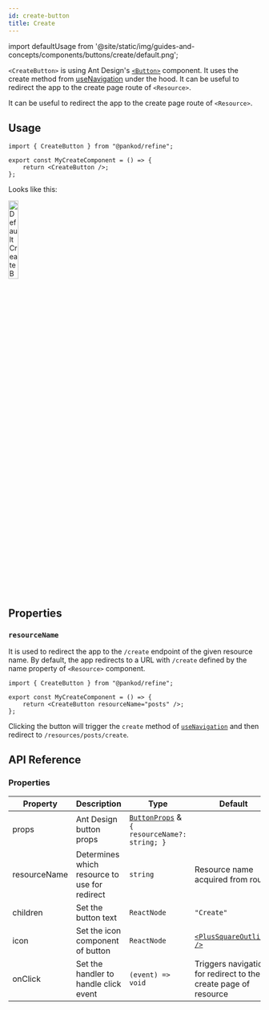 ```yaml
---
id: create-button
title: Create
---
```


import defaultUsage from '@site/static/img/guides-and-concepts/components/buttons/create/default.png';

`<CreateButton>` is using Ant Design's [`<Button>`](https://ant.design/components/button/) component. It uses the create method from [useNavigation](#) under the hood. It can be useful to redirect the app to the create page route of `<Resource>`.

It can be useful to redirect the app to the create page route of `<Resource>`.

## Usage

```tsx
import { CreateButton } from "@pankod/refine";

export const MyCreateComponent = () => {
    return <CreateButton />;
};
```

Looks like this:

<div>
    <img  width="20%" src={defaultUsage} alt="Default Create Button" />
</div>

## Properties

### `resourceName`

It is used to redirect the app to the `/create` endpoint of the given resource name. By default, the app redirects to a URL with `/create` defined by the name property of `<Resource>` component.

```tsx
import { CreateButton } from "@pankod/refine";

export const MyCreateComponent = () => {
    return <CreateButton resourceName="posts" />;
};
```

Clicking the button will trigger the `create` method of [`useNavigation`](#) and then redirect to `/resources/posts/create`.

## API Reference

### Properties

| Property     | Description                                   | Type                                                                                      | Default                                                         |
| ------------ | --------------------------------------------- | ----------------------------------------------------------------------------------------- | --------------------------------------------------------------- |
| props        | Ant Design button props                       | [`ButtonProps`](https://ant.design/components/button/#API) & `{ resourceName?: string; }` |                                                                 |
| resourceName | Determines which resource to use for redirect | `string`                                                                                  | Resource name acquired from route                               |
| children     | Set the button text                           | `ReactNode`                                                                               | `"Create"`                                                      |
| icon         | Set the icon component of button              | `ReactNode`                                                                               | [`<PlusSquareOutlined />`](https://ant.design/components/icon/) |
| onClick      | Set the handler to handle click event         | `(event) => void`                                                                         | Triggers navigation for redirect to the create page of resource |
